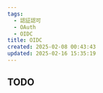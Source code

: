 ```yaml
---
tags:
  - 認証認可
  - OAuth
  - OIDC
title: OIDC
created: 2025-02-08 00:43:43
updated: 2025-02-16 15:35:19
---
```

## TODO